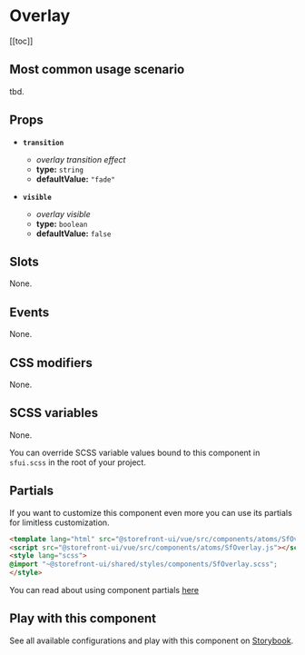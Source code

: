 # Overlay

<!-- No Component description -->


[[toc]]


## Most common usage scenario

tbd.


## Props

- **`transition`**
  - _overlay transition effect_
  - **type:** `string`
  - **defaultValue:** `"fade"`

- **`visible`**
  - _overlay visible_
  - **type:** `boolean`
  - **defaultValue:** `false`


## Slots

None.


## Events

None.


## CSS modifiers

None.


## SCSS variables

None.

You can override SCSS variable values bound to this component in `sfui.scss` in the root of your project.


## Partials

If you want to customize this component even more you can use its partials for limitless customization.

```html
<template lang="html" src="@storefront-ui/vue/src/components/atoms/SfOverlay.html"></template>
<script src="@storefront-ui/vue/src/components/atoms/SfOverlay.js"></script>
<style lang="scss">
@import "~@storefront-ui/shared/styles/components/SfOverlay.scss";
</style>
```

You can read about using component partials [here](docs.storefrontui.io/customization)


## Play with this component

See all available configurations and play with this component on <a href="https://storybook.storefrontui.io/?path=/story/">Storybook</a>.
